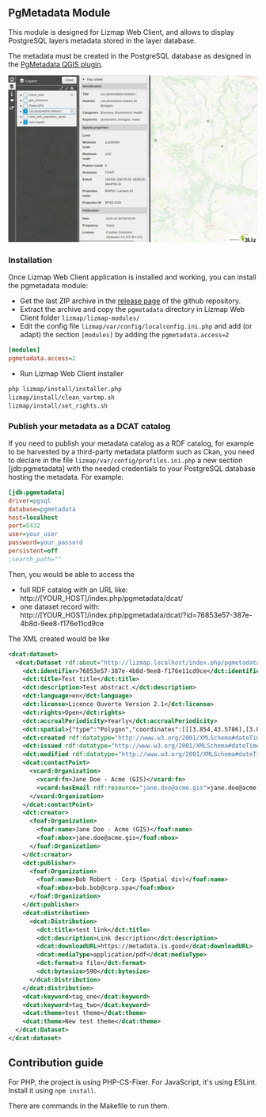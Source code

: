 ## PgMetadata Module

This module is designed for Lizmap Web Client, and allows to display PostgreSQL layers metadata stored in the layer database.

The metadata must be created in the PostgreSQL database as designed in the [PgMetadata QGIS plugin](https://github.com/3liz/qgis-pgmetadata-plugin).

![Metadata information panel](metadata_information_panel.jpeg)

### Installation

Once Lizmap Web Client application is installed and working, you can install the pgmetadata module:

* Get the last ZIP archive in the [release page](https://github.com/3liz/lizmap-pgmetadata-module/releases) of the github repository.
* Extract the archive and copy the `pgmetadata` directory in Lizmap Web Client folder `lizmap/lizmap-modules/`
* Edit the config file `lizmap/var/config/localconfig.ini.php` and add (or adapt) the section `[modules]` by adding the `pgmetadata.access=2`

```ini
[modules]
pgmetadata.access=2
```

* Run Lizmap Web Client installer

```bash
php lizmap/install/installer.php
lizmap/install/clean_vartmp.sh
lizmap/install/set_rights.sh
```

### Publish your metadata as a DCAT catalog

If you need to publish your metadata catalog as a RDF catalog, for example to be harvested by a third-party metadata platform such as Ckan, you need to declare in the file `lizmap/var/config/profiles.ini.php` a new section [jdb:pgmetadata] with the needed credentials to your PostgreSQL database hosting the metadata. For example:

```ini
[jdb:pgmetadata]
driver=pgsql
database=pgmetadata
host=localhost
port=5432
user=your_user
password=your_passord
persistent=off
;search_path=""
```

Then, you would be able to access the

* full RDF catalog with an URL like: http://[YOUR_HOST]/index.php/pgmetadata/dcat/
* one dataset record with: http://[YOUR_HOST]/index.php/pgmetadata/dcat/?id=76853e57-387e-4b8d-9ee8-f176e11cd9ce

The XML created would be like

```xml
<dcat:dataset>
  <dcat:Dataset rdf:about="http://lizmap.localhost/index.php/pgmetadata/dcat/?id=76853e57-387e-4b8d-9ee8-f176e11cd9ce">
    <dct:identifier>76853e57-387e-4b8d-9ee8-f176e11cd9ce</dct:identifier>
    <dct:title>Test title</dct:title>
    <dct:description>Test abstract.</dct:description>
    <dct:language>en</dct:language>
    <dct:license>Licence Ouverte Version 2.1</dct:license>
    <dct:rights>Open</dct:rights>
    <dct:accrualPeriodicity>Yearly</dct:accrualPeriodicity>
    <dct:spatial>{"type":"Polygon","coordinates":[[[3.854,43.5786],[3.854,43.622],[3.897,43.622],[3.897,43.5786],[3.854,43.5786]]]}</dct:spatial>
    <dct:created rdf:datatype="http://www.w3.org/2001/XMLSchema#dateTime">2020-12-31T09:16:16.980258</dct:created>
    <dct:issued rdf:datatype="http://www.w3.org/2001/XMLSchema#dateTime">2020-12-31T09:16:16.980258</dct:issued>
    <dct:modified rdf:datatype="http://www.w3.org/2001/XMLSchema#dateTime">2020-12-31T09:16:16.980258</dct:modified>
    <dcat:contactPoint>
      <vcard:Organization>
        <vcard:fn>Jane Doe - Acme (GIS)</vcard:fn>
        <vcard:hasEmail rdf:resource="jane.doe@acme.gis">jane.doe@acme.gis</vcard:hasEmail>
      </vcard:Organization>
    </dcat:contactPoint>
    <dct:creator>
      <foaf:Organization>
        <foaf:name>Jane Doe - Acme (GIS)</foaf:name>
        <foaf:mbox>jane.doe@acme.gis</foaf:mbox>
      </foaf:Organization>
    </dct:creator>
    <dct:publisher>
      <foaf:Organization>
        <foaf:name>Bob Robert - Corp (Spatial div)</foaf:name>
        <foaf:mbox>bob.bob@corp.spa</foaf:mbox>
      </foaf:Organization>
    </dct:publisher>
    <dcat:distribution>
      <dcat:Distribution>
        <dct:title>test link</dct:title>
        <dct:description>Link description</dct:description>
        <dcat:downloadURL>https://metadata.is.good</dcat:downloadURL>
        <dcat:mediaType>application/pdf</dcat:mediaType>
        <dct:format>a file</dct:format>
        <dct:bytesize>590</dct:bytesize>
      </dcat:Distribution>
    </dcat:distribution>
    <dcat:keyword>tag_one</dcat:keyword>
    <dcat:keyword>tag_two</dcat:keyword>
    <dcat:theme>test theme</dcat:theme>
    <dcat:theme>New test theme</dcat:theme>
  </dcat:Dataset>
</dcat:dataset>
```

## Contribution guide

For PHP, the project is using PHP-CS-Fixer.
For JavaScript, it's using ESLint. Install it using `npm install`.

There are commands in the Makefile to run them.
